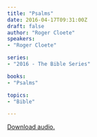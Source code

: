 ```yaml
---
title: "Psalms"
date: 2016-04-17T09:31:00Z
draft: false
author: "Roger Cloete"
speakers:
- "Roger Cloete"

series:
- "2016 - The Bible Series"

books:
- "Psalms"

topics:
- "Bible"

---
```

[Download audio.](https://s3-eu-west-1.amazonaws.com/renownchurch/sermons/2016/04/2016-04-17_Psalms.mp3)
